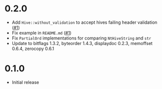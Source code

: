 # 0.2.0
- Add `Hive::without_validation` to accept hives failing header validation ([#1])
- Fix example in `README.md` ([#1])
- Fix `PartialOrd` implementations for comparing `NtHiveString` and `str`
- Update to bitflags 1.3.2, byteorder 1.4.3, displaydoc 0.2.3, memoffset 0.6.4, zerocopy 0.6.1

[#1]: https://github.com/ColinFinck/nt-hive/issues/1

# 0.1.0
- Initial release
